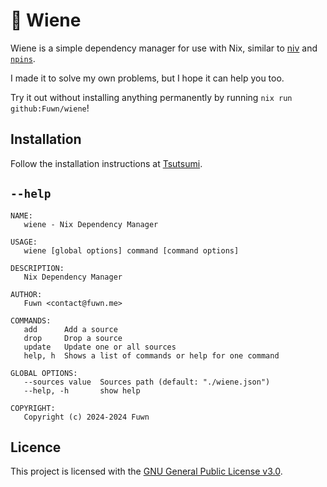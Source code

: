 # 🦖 Wiene

Wiene is a simple dependency manager for use with Nix, similar to [niv](https://github.com/nmattia/niv/)
and [`npins`](https://github.com/andir/npins/).

I made it to solve my own problems, but I hope it can help you too.

Try it out without installing anything permanently by running
`nix run github:Fuwn/wiene`!

## Installation

Follow the installation instructions at [Tsutsumi](https://github.com/Fuwn/tsutsumi).

## `--help`

```text
NAME:
   wiene - Nix Dependency Manager

USAGE:
   wiene [global options] command [command options]

DESCRIPTION:
   Nix Dependency Manager

AUTHOR:
   Fuwn <contact@fuwn.me>

COMMANDS:
   add      Add a source
   drop     Drop a source
   update   Update one or all sources
   help, h  Shows a list of commands or help for one command

GLOBAL OPTIONS:
   --sources value  Sources path (default: "./wiene.json")
   --help, -h       show help

COPYRIGHT:
   Copyright (c) 2024-2024 Fuwn
```

## Licence

This project is licensed with the [GNU General Public License v3.0](./LICENSE.txt).
